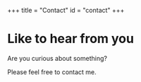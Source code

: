 +++
title = "Contact"
id = "contact"
+++

# Like to hear from you

Are you curious about something? 

Please feel free to contact me.
